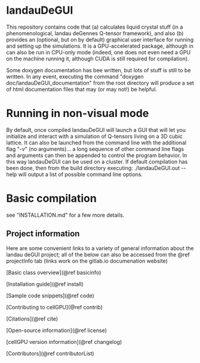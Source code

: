# landauDeGUI

This repository contains code that (a) calculates liquid crystal stuff (in a phenomenological,
landau deGennes Q-tensor framework), and also (b) provides an (optional, but on by default)
graphical user interface for running and setting up the simulations. It is a GPU-accelerated
package, although in can also be run in CPU-only mode (indeed, one does not even need a GPU
on the machine running it, although CUDA is still required for compilation).

Some doxygen documentation has bee written, but lots of stuff is still to be written. In any
event, executing the command
"doxygen doc/landauDeGUI_documentation"
from the root directory will produce a set of html documentation files that may (or may not!)
be helpful.

# Running in non-visual mode

By default, once compiled landauDeGUI will launch a GUI that will let you initialize and interact
with a simulation of Q-tensors living on a 3D cubic lattice. It can also be launched from the command
line with the additional flag "-v" (no arguments)... a long sequence of other command line flags and
arguments can then be appended to control the program behavior. In this way landauDeGUI can be used
on a cluster. If default compilation has been done, then from the build directory executing:
./landauDeGUI.out --help
will output a list of possible command line options.

# Basic compilation

see "INSTALLATION.md" for a few more details.

## Project information
Here are some convenient links to a variety of general information about the landau deGUI project; all
of the below can also be accessed from the @ref projectInfo tab (links work on the gitlab.io
documenation website)

[Basic class overview](@ref basicinfo)

[Installation guide](@ref install)

[Sample code snippets](@ref code)

[Contributing to cellGPU](@ref contrib)

[Citations](@ref cite)

[Open-source information](@ref license)

[cellGPU version information](@ref changelog)

[Contributors](@ref contributorList)
